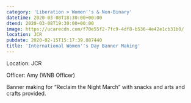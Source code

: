 ```yaml
---
category: 'Liberation > Women''s & Non-Binary'
datetime: 2020-03-08T18:30:00+00:00
dtend: 2020-03-08T19:30:00+00:00
image: https://ucarecdn.com/f70e55f2-7fc9-4df8-b536-4e42e1cb31b0/
location: JCR
pubdate: 2020-02-15T15:17:39.887440
title: 'International Women''s Day Banner Making'
---
```

Location: JCR

Officer: Amy (WNB Officer)

Banner making for “Reclaim the Night March” with snacks and arts and crafts provided.

